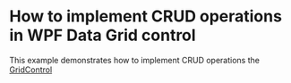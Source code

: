 # How to implement CRUD operations in WPF Data Grid control

This example demonstrates how to implement CRUD operations the <a href="https://documentation.devexpress.com/WPF/DevExpress.Xpf.Grid.GridControl.class">GridControl</a>
